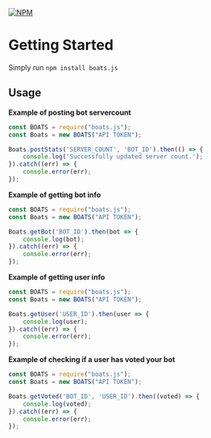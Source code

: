 [![NPM](https://nodei.co/npm/boats.js.png?downloads=true&downloadRank=true&stars=true)](https://nodei.co/npm/boats.js/)

# Getting Started
Simply run `npm install boats.js`

## Usage

**Example of posting bot servercount**

```javascript
const BOATS = require("boats.js");
const Boats = new BOATS("API TOKEN");

Boats.postStats('SERVER_COUNT', 'BOT_ID').then(() => {
    console.log('Successfully updated server count.');
}).catch((err) => {
    console.error(err);
});
```

**Example of getting bot info**

```javascript
const BOATS = require("boats.js");
const Boats = new BOATS("API TOKEN");

Boats.getBot('BOT_ID').then(bot => {
    console.log(bot);
}).catch((err) => {
    console.error(err);
});
```

**Example of getting user info**

```javascript
const BOATS = require("boats.js");
const Boats = new BOATS("API TOKEN");

Boats.getUser('USER_ID').then(user => {
    console.log(user);
}).catch((err) => {
    console.error(err);
});
```

**Example of checking if a user has voted your bot**

```javascript
const BOATS = require("boats.js");
const Boats = new BOATS("API TOKEN");

Boats.getVoted('BOT_ID', 'USER_ID').then((voted) => {
    console.log(voted);
}).catch((err) => {
    console.error(err);
});
```
